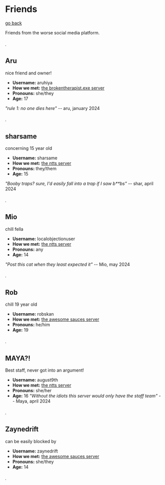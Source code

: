 # Friends
[go back](https://kodedkodie.github.io)

Friends from the worse social media platform.


###### .

## Aru
nice friend and owner!
- **Username:** aruhiya
- **How we met:** [the brokentherapist.exe server](https://discord.gg/Jp9QJCPZyR)
- **Pronouns:** she/they
- **Age:** 17
  
  
_"rule 1: no one dies here"_
-- aru, january 2024

###### .

## sharsame
concerning 15 year old
- **Username:** sharsame
- **How we met:** [the ntts server](https://discord.gg/ntts)
- **Pronouns:** they/them
- **Age:** 15
  
  
_"Booby traps? sure, I'd easily fall into a trap if I saw b**bs"_
-- shar, april 2024

###### .

## Mio
chill fella
- **Username:** localobjectionuser
- **How we met:** [the ntts server](https://discord.gg/ntts)
- **Pronouns:** any
- **Age:** 14
  
  
_"Post this cat when they least expected it"_
-- Mio, may 2024

###### .

## Rob
chill 19 year old
- **Username:** robskan
- **How we met:** [the awesome sauces server](https://dsc.gg/sauces)
- **Pronouns:** he/him
- **Age:** 19

###### .

## MAYA?!
Best staff, never got into an argument!
- **Username:** august9th
- **How we met:** [the ntts server](https://discord.gg/ntts)
- **Pronouns:** she/her
- **Age:** 16
_"Without the idiots this server would only have the staff team"_
-- Maya, april 2024

###### .

## Zaynedrift
can be easily blocked by
- **Username:** zaynedrift
- **How we met:** [the awesome sauces server](https://dsc.gg/sauces)
- **Pronouns:** she/they
- **Age:** 14

###### .
